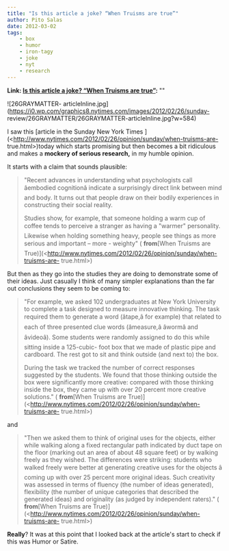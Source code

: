 ```yaml
---
title: "Is this article a joke? “When Truisms are true”"
author: Pito Salas
date: 2012-03-02
tags:
    - box
    - humor
    - iron-tagy
    - joke
    - nyt
    - research
---
```


**Link: [Is this article a joke? “When Truisms are true”](None):** ""



![26GRAYMATTER-
articleInline.jpg](https://i0.wp.com/graphics8.nytimes.com/images/2012/02/26/sunday-
review/26GRAYMATTER/26GRAYMATTER-articleInline.jpg?w=584)

I saw this [article in the Sunday New York Times
](<http://www.nytimes.com/2012/02/26/opinion/sunday/when-truisms-are-
true.html>)today which starts promising but then becomes a bit ridiculous and
makes a **mockery of serious research,** in my humble opinion.

It starts with a claim that sounds plausible:

> "Recent advances in understanding what psychologists call âembodied
> cognitionâ indicate a surprisingly direct link between mind and body. It
> turns out that people draw on their bodily experiences in constructing their
> social reality.
>
> Studies show, for example, that someone holding a warm cup of coffee tends
> to perceive a stranger as having a "warmer" personality. Likewise when
> holding something heavy, people see things as more serious and important –
> more - weighty" ( **from**[When Truisms are
> True)](<http://www.nytimes.com/2012/02/26/opinion/sunday/when-truisms-are-
> true.html>)

But then as they go into the studies they are doing to demonstrate some of
their ideas. Just casually I think of many simpler explanations than the far
out conclusions they seem to be coming to:

> "For example, we asked 102 undergraduates at New York University to complete
> a task designed to measure innovative thinking. The task required them to
> generate a word (âtape,â for example) that related to each of three
> presented clue words (âmeasure,â âwormâ and âvideoâ). Some
> students were randomly assigned to do this while sitting inside a 125-cubic-
> foot box that we made of plastic pipe and cardboard. The rest got to sit and
> think outside (and next to) the box.
>
> During the task we tracked the number of correct responses suggested by the
> students. We found that those thinking outside the box were significantly
> more creative: compared with those thinking inside the box, they came up
> with over 20 percent more creative solutions." ( **from**[When Truisms are
> True)](<http://www.nytimes.com/2012/02/26/opinion/sunday/when-truisms-are-
> true.html>)

and

> "Then we asked them to think of original uses for the objects, either while
> walking along a fixed rectangular path indicated by duct tape on the floor
> (marking out an area of about 48 square feet) or by walking freely as they
> wished. The differences were striking: students who walked freely were
> better at generating creative uses for the objects â coming up with over
> 25 percent more original ideas. Such creativity was assessed in terms of
> fluency (the number of ideas generated), flexibility (the number of unique
> categories that described the generated ideas) and originality (as judged by
> independent raters)." ( **from**[When Truisms are
> True)](<http://www.nytimes.com/2012/02/26/opinion/sunday/when-truisms-are-
> true.html>)

**Really**? It was at this point that I looked back at the article's start to
check if this was Humor or Satire.


